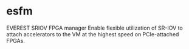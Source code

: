 # esfm

EVEREST SRIOV FPGA manager
Enable flexible utilization of SR-IOV to attach accelerators to the VM at the highest speed on PCIe-attached FPGAs.
